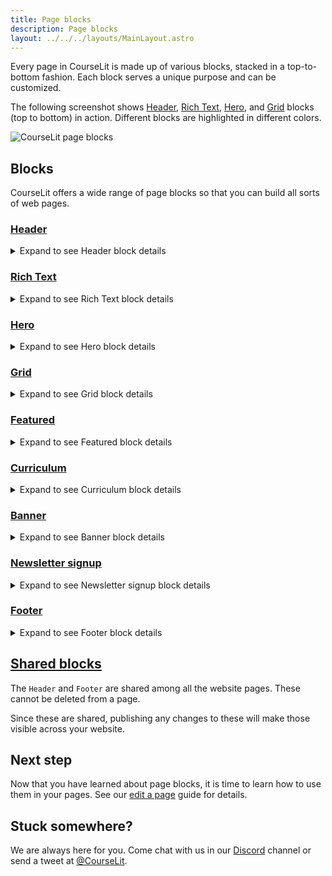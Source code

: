 ```yaml
---
title: Page blocks
description: Page blocks
layout: ../../../layouts/MainLayout.astro
---
```


Every page in CourseLit is made up of various blocks, stacked in a top-to-bottom fashion. Each block serves a unique purpose and can be customized.

The following screenshot shows [Header](/en/pages/header), [Rich Text](/en/pages/banner), [Hero](/en/pages/content), and [Grid](/en/pages/grid) blocks (top to bottom) in action. Different blocks are highlighted in different colors.

![CourseLit page blocks](/assets/pages/page-builder-blocks.png)

## Blocks

CourseLit offers a wide range of page blocks so that you can build all sorts of web pages.

### [Header](#header)

<details>
<summary>Expand to see Header block details</summary>

> This is a [shared block](#shared-blocks). All published changes to this block impact all pages on your website.

The header block serves as the header of a page. It is used for housing the site's navigation, etc. This block cannot be deleted from a page.

#### Adding links

You can add navigation links by following the steps below.

1. Click on the header block to reveal its settings side pane.
2. Click on the `Add new link` button in the `Links` section. This will add a new `Link` item as shown below.
   ![Header add link](/assets/pages/header-link-add.png)

You will also see the newly added link on the header itself.

3. Click on the pencil icon against the newly added link to edit it as shown above.
4. Change the label (displayed as text on the header block) and the URL (where the user should be taken upon clicking the label on the header) and click `Done` to save.
   ![Header edit link](/assets/pages/header-edit-link.png)
   </details>

### [Rich Text](#rich-text)

<details>
<summary>Expand to see Rich Text block details</summary>

The rich text block can be used to add text blocks containing elements like hyperlinks, etc.

#### Making text bold/italic/underline

1. Select the text.
2. To make the selected text bold, press <kbd>Ctrl+B</kbd>; to make it italic, press <kbd>Ctrl+I</kbd>; and for underline, press <kbd>Ctrl+U</kbd>.

You can also use the floating controls to do the same as shown below.

![Stylised text](/assets/pages/rich-text-styling.gif)

#### Creating hyperlinks

1. Select the text.
    > Double-clicking the text to select won't work due to a bug. We are working on it.
2. Click on the floating `link` button to reveal a popup text input.
3. In the popup text input, enter the URL as shown below.
   ![Create a hyperlink in rich text block](/assets/pages/rich-text-create-hyperlink.gif)
   </details>

### [Hero](#hero)

<details>
<summary>Expand to see Hero block details</summary>

A hero section of a web page is the section that immediately appears on screen, just under the header. The hero block helps you put the information front and center.

You can add text, rich text, images, and a call-to-action (CTA) button to the hero block.

Following is how it looks on a page.

![Hero block](/assets/pages/hero-block.png)

#### Customizing the call-to-action button

1. Click on the hero block to reveal its settings.
2. Scroll to the `Call to action` section.

![Hero block CTA](/assets/pages/hero-block-cta.png)

3. In the button text field, add the text that will be visible on the button.
4. In the button action, enter the URL the user should be taken to upon clicking.
   a. If the URL is from your own school, use its relative form, i.e., `/courses`.
   b. If the URL is from some external website, use the absolute (complete) URL, i.e., `https://website.com/courses`.
   </details>

### [Grid](#grid)

<details>
<summary>Expand to see Grid block details</summary>

A grid block comes in handy when you want to show some sort of list, for example, features list or advantages, etc. The list gets displayed in the grid format as shown below.

![Grid block](/assets/pages/grid-block.png)

#### Add an item

1. Click on the grid block to reveal its settings.
2. Scroll down to the `Items` section as shown below.

![Grid block items](/assets/pages/grid-block-items.png)

3. Click on the `Add new item` button as shown above. This will open up the item's editor.
4. Change the details as per your liking. See the [customizing the call-to-action button](#customizing-the-call-to-action-button) guide to check how to customize the item's call-to-action button. Once done, click on the `Done` button.

![Grid block edit item](/assets/pages/grid-add-item.png)

#### Delete an item

1. Click on the grid block to reveal its settings.
2. Scroll down to the `Items` section as shown below.

![Grid block items](/assets/pages/grid-block-items.png)

3. Click on the item you want to remove. This will open up the item's editor.
4. Click on the delete button to delete the item.
5. You will be taken back to the grid block's settings.

#### Customizing the call-to-action button

1. Click on the grid block to reveal its settings.
2. Scroll to the `Call to action` section.

![Grid block CTA](/assets/pages/grid-block-cta.png)

3. In the button text field, add the text that will be visible on the button.
4. In the button action, enter the URL the user should be taken to upon clicking.
   a. If the URL is from your own school, use its relative form, i.e., `/courses`.
   b. If the URL is from some external website, use the absolute (complete) URL, i.e., `https://website.com/courses`.
   </details>

### [Featured](#featured)

<details>
<summary>Expand to see Featured block details</summary>

If you want to show your other products on a page, the featured widget is the one to use.

Following is how it looks on a page.

![Featured block](/assets/pages/featured-block.png)

#### Add featured products on your page

1. Add the `Featured` block on your page. See here for how to [add blocks](/en/pages/edit#add-a-block) to a page.
2. Go to the products section and select the products from the dropdown list as shown below.

![Featured block](/assets/pages/featured.gif)

3. To delete an entry from the featured list, click on the delete button against the entry in the products section (also demonstrated in the above screengrab).
 </details>

### [Curriculum](#curriculum)

<details>
<summary>Expand to see Curriculum block details</summary>

> This block can only be added to the products' sales pages.

This block shows the content of your product, i.e., `Sections` and `Lessons` in your product. Using this, you can show the index of what your product offers.

Following is how it looks on a page.

![Curriculum block](/assets/pages/content-block.jpeg)

There are two sections with two lessons each in the product demonstrated above.

Your audience can directly click on the lessons to see them in the course viewer. The preview lessons are indicated distinctly so that your audience can easily check out the free parts of your product.

![Curriculum block preview](/assets/pages/content-block-preview.gif)

</details>

### [Banner](#banner)

<details>
<summary>Expand to see Banner block details</summary>

The banner block is the default block that shows the basic information about the page, i.e., on a sales page it shows the product's details like its title, description, featured image, and pricing, and on the homepage it shows your school's details like its name and subtitle.

#### Overriding details

By default, the banner block shows the details from your product or school depending upon which type of page it is displayed on.

These details, however, can be overridden at the block level. Following is how:

1. Click on the banner to reveal its settings.
2. Change the relevant details from the `Basic` section.

![Banner basic details](/assets/pages/banner-basic-details.png)

#### Creating a lead magnet

The banner block can also be used as a lead magnet form. The pricing of your product should be set to `Free email delivery`. Following are the steps:

##### Steps

1. Add the `Banner` block on your page (if not already present).

![Banner add](/assets/pages/add-banner.png)

2. In the banner's settings screen, scroll to the `Call to action` (aka CTA) section.
   ![Banner call to action](/assets/pages/banner-cta.png)

3. In the CTA section, put the asset link which you want to share with your audience in the `Success message` text box.
   ![Banner call to action download link](/assets/pages/banner-cta-download-link.png)

> Make sure the link you are sharing here is open to the public and can be easily accessed.

4. Publish the page.

Now, whenever your users enter their emails and press submit, they will see the text you entered in the `Success message` text box.

</details>

### [Newsletter signup](#newsletter-signup)

<details>
<summary>Expand to see Newsletter signup block details</summary>

Having a mailing list to sell directly to is a dream of every business, big or small. That's why CourseLit offers a dedicated block that lets you capture emails. It is also a [shared block](/en/pages/blocks#shared-page-blocks).

Following is how it looks on a page.

![Newsletter signup block](/assets/pages/newsletter-signup-block.png)

#### How it works

1. Your audience will enter their emails in the text box on the Newsletter signup block.
2. A user is created in your school.
3. The user is automatically signed up for your newsletter.
4. You can see the user in the `Users` section from the dashboard.

Following is an animation that shows the entire flow.

![Newsletter signup block working](/assets/pages/newsletter-signup-block-working.gif)

</details>

### [Footer](#footer)

<details>
<summary>Expand to see Footer block details</summary>

> This is a [shared block](#shared-blocks). All published changes to this block impact all pages on your website.

The footer block serves as the footer of a page. It is used for housing secondary but essential elements like links to terms and conditions, privacy policies, etc. This block **cannot be deleted** from a page.

#### Adding sections and links

1. Click on the footer block to reveal its settings.
2. In the `Sections` panel, you can:
    - Add new sections (up to 5 sections)
    - Rename sections
    - Add, edit, or delete links within each section
    - Reorder links using drag and drop

#### Customizing design

In the `Design` panel, you can customize:

- Title font size
- Maximum width
- Vertical padding
- Social media links (Facebook, Twitter, Instagram, LinkedIn, YouTube, Discord, GitHub)
    </details>

## [Shared blocks](#shared-blocks)

The `Header` and `Footer` are shared among all the website pages. These cannot be deleted from a page.

Since these are shared, publishing any changes to these will make those visible across your website.

## Next step

Now that you have learned about page blocks, it is time to learn how to use them in your pages. See our [edit a page](/en/pages/edit) guide for details.

## Stuck somewhere?

We are always here for you. Come chat with us in our <a href="https://discord.com/invite/GR4bQsN" target="_blank">Discord</a> channel or send a tweet at <a href="https://twitter.com/courselit" target="_blank">@CourseLit</a>.
